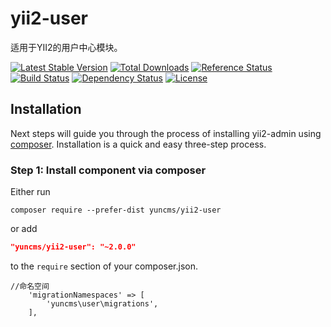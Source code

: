 # yii2-user

适用于YII2的用户中心模块。

[![Latest Stable Version](https://poser.pugx.org/yuncms/yii2-user/v/stable.png)](https://packagist.org/packages/yuncms/yii2-user)
[![Total Downloads](https://poser.pugx.org/yuncms/yii2-user/downloads.png)](https://packagist.org/packages/yuncms/yii2-user)
[![Reference Status](https://www.versioneye.com/php/yuncms:yii2-user/reference_badge.svg)](https://www.versioneye.com/php/yuncms:yii2-user/references)
[![Build Status](https://img.shields.io/travis/yiisoft/yii2-user.svg)](http://travis-ci.org/yuncms/yii2-user)
[![Dependency Status](https://www.versioneye.com/php/yuncms:yii2-user/dev-master/badge.png)](https://www.versioneye.com/php/yuncms:yii2-user/dev-master)
[![License](https://poser.pugx.org/yuncms/yii2-user/license.svg)](https://packagist.org/packages/yuncms/yii2-user)

Installation
------------

Next steps will guide you through the process of installing yii2-admin using [composer](http://getcomposer.org/download/). Installation is a quick and easy three-step process.

### Step 1: Install component via composer

Either run

```
composer require --prefer-dist yuncms/yii2-user
```

or add

```json
"yuncms/yii2-user": "~2.0.0"
```

to the `require` section of your composer.json.

````
//命名空间
    'migrationNamespaces' => [
        'yuncms\user\migrations',
    ],
````